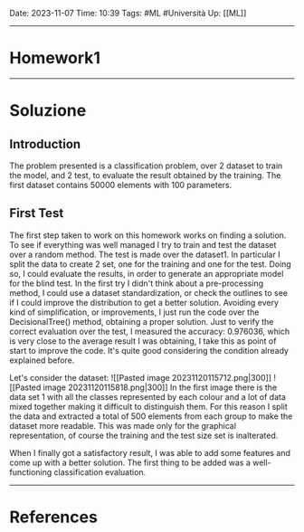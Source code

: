 Date: 2023-11-07
Time: 10:39
Tags: #ML #Università 
Up: [[ML]]

---
# Homework1


---
# Soluzione

## Introduction
The problem presented is a classification problem, over 2 dataset to train the model, and 2 test, to evaluate the result obtained by the training. The first dataset contains 50000 elements with 100 parameters. 

## First Test
The first step taken to work on this homework works on finding a solution. To see if everything was well managed I try to train and test the dataset over a random method. The test is made over the dataset1. In particular I split the data to create 2 set, one for the training and one for the test. Doing so, I could evaluate the results, in order to generate an appropriate model for the blind test. 
In the first try I didn't think about a pre-processing method, I could use a dataset standardization, or check the outlines to see if I could improve the distribution to get a better solution. Avoiding every kind of simplification, or improvements, I just run the code over the DecisionalTree() method, obtaining a proper solution. Just to verify the correct evaluation over the test, I measured the accuracy: 0.976036, which is very close to the average result I was obtaining, I take this as point of start to improve the code. It's quite good considering the condition already explained before. 

Let's consider the dataset:
![[Pasted image 20231120115712.png|300]] ![[Pasted image 20231120115818.png|300]]
In the first image there is the data set 1 with all the classes represented by each colour and a lot of data mixed together making it difficult to distinguish them. For this reason I split the data and extracted a total of 500 elements from each group to make the dataset more readable. This was made only for the graphical representation, of course the training and the test size set is inalterated. 

When I finally got a satisfactory result, I was able to add some features and come up with a better solution. The first thing to be added was a well-functioning classification evaluation. 

---
# References

